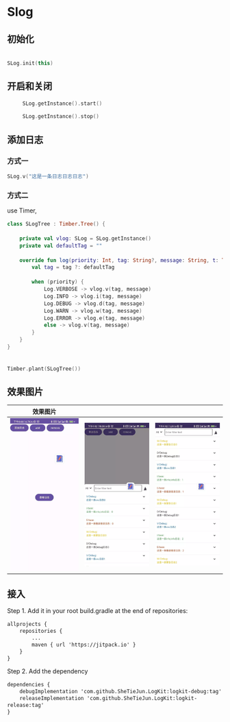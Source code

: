 # Slog

## 初始化

```kotlin

SLog.init(this)

```

## 开启和关闭

```kotlin
     SLog.getInstance().start()
```

```kotlin
     SLog.getInstance().stop()
```

## 添加日志

### 方式一

```kotlin
SLog.v("这是一条日志日志日志")
```

### 方式二

use Timer,

```Kotlin
class SLogTree : Timber.Tree() {

    private val vlog: SLog = SLog.getInstance()
    private val defaultTag = ""

    override fun log(priority: Int, tag: String?, message: String, t: Throwable?) {
        val tag = tag ?: defaultTag

        when (priority) {
            Log.VERBOSE -> vlog.v(tag, message)
            Log.INFO -> vlog.i(tag, message)
            Log.DEBUG -> vlog.d(tag, message)
            Log.WARN -> vlog.w(tag, message)
            Log.ERROR -> vlog.e(tag, message)
            else -> vlog.v(tag, message)
        }
    }
}


Timber.plant(SLogTree())
```

## 效果图片

| 效果图片                    |                     |                     |
|-------------------------|---------------------|---------------------|
| ![](img/def_pic_1.webp) | ![](img/pic_1.webp) | ![](img/pic_2.webp) |


## 接入

Step 1. Add it in your root build.gradle at the end of repositories:

	allprojects {
		repositories {
			...
			maven { url 'https://jitpack.io' }
		}
	}
Step 2. Add the dependency

	dependencies {
	    debugImplementation 'com.github.SheTieJun.LogKit:logkit-debug:tag'
        releaseImplementation 'com.github.SheTieJun.LogKit:logkit-release:tag'
	}